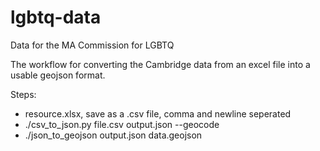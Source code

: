 lgbtq-data
==========

Data for the MA Commission for LGBTQ


The workflow for converting the Cambridge data from an excel file into a usable geojson format.

Steps:
* resource.xlsx, save as a .csv file, comma and newline seperated
* ./csv_to_json.py file.csv output.json --geocode
* ./json_to_geojson output.json data.geojson
